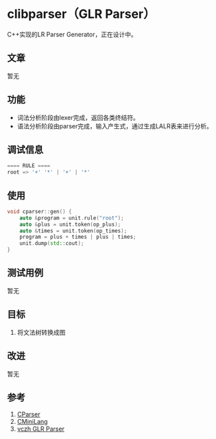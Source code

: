 # clibparser（GLR Parser）

C++实现的LR Parser Generator，正在设计中。

## 文章

暂无

## 功能

- 词法分析阶段由lexer完成，返回各类终结符。
- 语法分析阶段由parser完成，输入产生式，通过生成LALR表来进行分析。

## 调试信息

```cpp
==== RULE ====
root => '+' '*' | '+' | '*'
```

## 使用

```cpp
void cparser::gen() {
    auto &program = unit.rule("root");
    auto &plus = unit.token(op_plus);
    auto &times = unit.token(op_times);
    program = plus + times | plus | times;
    unit.dump(std::cout);
}
```

## 测试用例

暂无

## 目标

1. 将文法树转换成图

## 改进

暂无

## 参考

1. [CParser](https://github.com/bajdcc/CParser)
2. [CMiniLang](https://github.com/bajdcc/CMiniLang)
3. [vczh GLR Parser](https://github.com/vczh-libraries/Vlpp/tree/master/Source/Parsing)